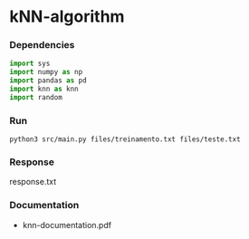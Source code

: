 # kNN-algorithm

### Dependencies

```python
import sys
import numpy as np
import pandas as pd
import knn as knn
import random
```

### Run
```
python3 src/main.py files/treinamento.txt files/teste.txt
```

### Response
response.txt

### Documentation 

- knn-documentation.pdf
